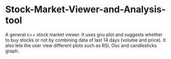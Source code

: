 # Stock-Market-Viewer-and-Analysis-tool

A general c++ stock market viewer.
It uses gnu plot and suggests whether to buy stocks or not by combining data of last 14 days (volume and price).
It also lets the user view different plots such as RSI, Osc and candlesticks graph.
